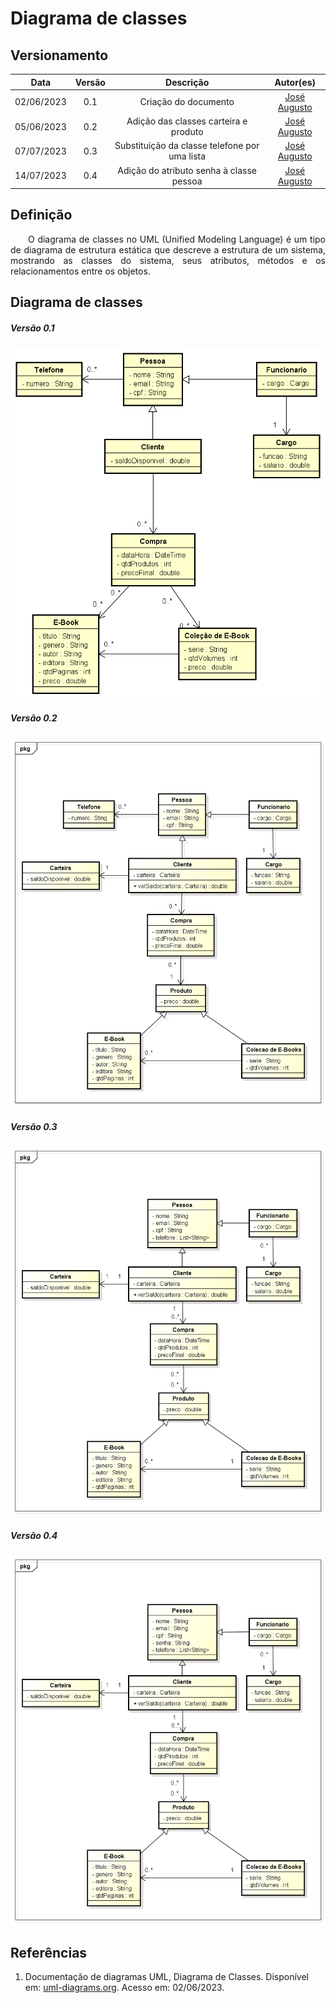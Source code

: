 # Diagrama de classes
## Versionamento
| Data | Versão | Descrição | Autor(es) |
|:----:|:------:|:---------:|:---------:|
| 02/06/2023 | 0.1 | Criação do documento | [José Augusto](https://github.com/JoseAugustoFS) |
| 05/06/2023 | 0.2 | Adição das classes carteira e produto | [José Augusto](https://github.com/JoseAugustoFS) |
| 07/07/2023 | 0.3 | Substituição da classe telefone por uma lista | [José Augusto](https://github.com/JoseAugustoFS) |
| 14/07/2023 | 0.4 | Adição do atributo senha à classe pessoa | [José Augusto](https://github.com/JoseAugustoFS) |


## Definição

<p align="justify">&emsp;&emsp;O diagrama de classes no UML (Unified Modeling Language) é um tipo de diagrama de estrutura estática que descreve a estrutura de um sistema, mostrando as classes do sistema, seus atributos, métodos e os relacionamentos entre os objetos.</p>

## Diagrama de classes


##### *Versão 0.1*
![diagrama_de_classes](./Imgs/Diagrama_de_classe_0,1.png)

##### *Versão 0.2*
![diagrama_de_classes](./Imgs/Diagrama_de_classe_0,2.png)

##### *Versão 0.3*
![diagrama_de_classes](./Imgs/Diagrama_de_classe_0,3.png)

##### *Versão 0.4*
![diagrama_de_classes](./Imgs/Diagrama_de_classe_0,4.png)

## Referências

1. Documentação de diagramas UML, Diagrama de Classes. Disponível em: [uml-diagrams.org](https://www.uml-diagrams.org/class-diagrams-overview.html). Acesso em: 02/06/2023.
